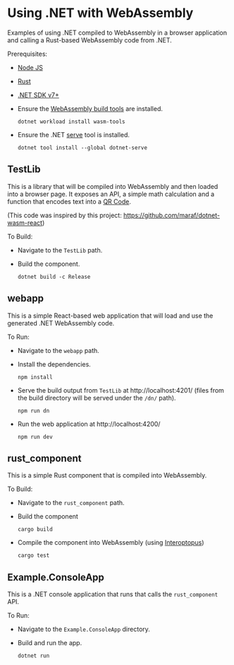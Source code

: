# Using .NET with WebAssembly

Examples of using .NET compiled to WebAssembly in a browser application and calling a Rust-based WebAssembly code from .NET.

Prerequisites:

- [Node JS](https://nodejs.org/)

- [Rust](https://www.rust-lang.org/)

- [.NET SDK v7+](https://dotnet.microsoft.com/en-us/download/visual-studio-sdks)

- Ensure the [WebAssembly build tools](https://learn.microsoft.com/en-us/aspnet/core/blazor/tooling?view=aspnetcore-7.0&pivots=windows#net-webassembly-build-tools) are installed.

  `dotnet workload install wasm-tools`

- Ensure the .NET [serve](https://github.com/natemcmaster/dotnet-serve#dotnet-serve) tool is installed.

  `dotnet tool install --global dotnet-serve`

## TestLib

This is a library that will be compiled into WebAssembly and then loaded into a browser page. It exposes an API, a simple math calculation and a function that encodes text into a [QR Code](https://github.com/codebude/QRCoder).

(This code was inspired by this project: https://github.com/maraf/dotnet-wasm-react)

To Build:

- Navigate to the `TestLib` path.

- Build the component.

  `dotnet build -c Release`

## webapp

This is a simple React-based web application that will load and use the generated .NET WebAssembly code.

To Run:

- Navigate to the `webapp` path.

- Install the dependencies.

  `npm install`

- Serve the build output from `TestLib` at http://localhost:4201/ (files from the build directory will be served under the `/dn/` path).

  `npm run dn`

- Run the web application at http://localhost:4200/

  `npm run dev`

## rust_component

This is a simple Rust component that is compiled into WebAssembly.

To Build:

- Navigate to the `rust_component` path.

- Build the component

  `cargo build`

- Compile the component into WebAssembly (using [Interoptopus](https://github.com/ralfbiedert/interoptopus#readme))

  `cargo test`

## Example.ConsoleApp

This is a .NET console application that runs that calls the `rust_component` API.

To Run:

- Navigate to the `Example.ConsoleApp` directory.

- Build and run the app.

  `dotnet run`
